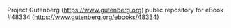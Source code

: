 Project Gutenberg (https://www.gutenberg.org) public repository for eBook #48334 (https://www.gutenberg.org/ebooks/48334)
